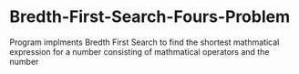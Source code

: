 # Bredth-First-Search-Fours-Problem

Program implments Bredth First Search to find the shortest mathmatical expression for a number consisting of mathmatical operators and the number 
